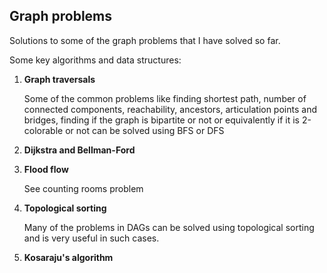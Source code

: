 ## Graph problems

Solutions to some of the graph problems that I have solved so far.

Some key algorithms and data structures:

1. **Graph traversals**

     Some of the common problems like finding shortest path, number of connected components, reachability, ancestors, articulation points and bridges, finding if the graph is bipartite or not or equivalently if it is 2-colorable or not can be solved using BFS or DFS 

2. **Dijkstra and Bellman-Ford**

3. **Flood flow**

     See counting rooms problem
     
4. **Topological sorting**

     Many of the problems in DAGs can be solved using topological sorting and is very useful in such cases.

5. **Kosaraju's algorithm**

